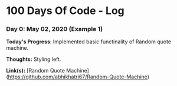 # 100 Days Of Code - Log

### Day 0: May 02, 2020 (Example 1)

**Today's Progress**: Implemented basic functinality of Random quote machine.

**Thoughts:** Styling left.

**Link(s):** [Random Quote Machine] (https://github.com/abhikhatri67/Random-Quote-Machine)
